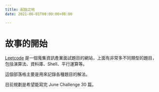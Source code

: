 ```yaml
---
title: 起始之地
date: 2021-06-01T00:00:00+08:00

---
```

# 故事的開始
[Leetcode](https://leetcode.com/) 是一個蒐集資訊產業面試題目的網站，上面有非常多不同類型的題目，包括演算法、資料庫、Shell、平行運算等。

這個部落格主要是用來記錄各種題目的解法。

目前規劃是希望能寫完 June Challenge 30 篇。